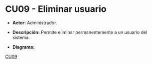 # CU09 - Eliminar usuario
+ **Actor:** Administrador.
+ **Descripción:** Permite eliminar permanentemente a un usuario del sistema.

+ **Diagrama:**

[CU09](diagramas/CU09.png)
